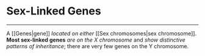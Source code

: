 # Sex-Linked Genes
---
A [[Genes|gene]] *located on either* [[Sex chromosomes|sex chromosome]]. **Most sex-linked genes** *are on the X chromosome* and *show distinctive patterns of inheritance*; there are very few genes on the Y chromosome.